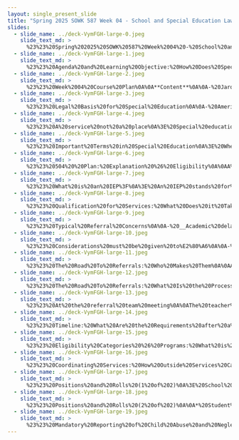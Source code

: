 ```yaml
---
layout: single_present_slide
title: "Spring 2025 SOWK 587 Week 04 - School and Special Education Laws and Policies"
slides:
  - slide_name: ../deck-VymFGH-large-0.jpeg
    slide_text_md: >
      %23%23%20Spring%202025%20SOWK%20587%20Week%2004%20-%20School%20and%20Special%20Education%20Laws%20and%20Policies%0A%0Atitle:%20Spring%202025%20SOWK%20587%20Week%2004%20-%20School%20and%20Special%20Education%20Laws%20and%20Policies%0Adate:%202025-02-12%2013:38:10%0Alocation:%20Heritage%20University%0Atags:%0A%20%20-%20Heritage%20University%0A%20%20-%20MSW%20Program%0A%20%20-%20SOWK%20587%0Apresentation_video:%20%3E%0A%20%20%5BSpring%202025%20SOWK%20587%20Week%2004%5D(%22https://heritage.hosted.panopto.com/Panopto/Pages/Embed.aspx%3Fid%3D3f11dcd8-d166-4da8-943b-b28201520749%26autoplay%3Dfalse%26offerviewer%3Dtrue%26showtitle%3Dtrue%26showbrand%3Dtrue%26captions%3Dfalse%26interactivity%3Dall%22)%0A%0Adescription:%20%3E%0A%0ASocial%20workers%20frequently%20are%20placed%20in%20settings%20serving%20students%20with%20disabilities%20and%20need%20to%20understand%20and%20interface%20with%20special%20educational%20services.%20Having%20specific%20knowledge%20regarding%20special%20education%20law,%20how%20services%20are%20provided%20to%20students,%20and%20the%20nuanced%20needs%20these%20students%20have%20is%20an%20essential%20aspect%20of%20school%20social%20work%20and%20being%20a%20professional%20transitioning%20into%20and%20partnering%20with%20schools.%20Week%20four%20is%20asynchronous%20with%20readings%20from%20the%20textbook%20and%20Washington's%20K-12%20education%20oversight%20body.%20Students%20will%20engage%20in%20forums%20and%20a%20quiz%20exploring%20special%20educational%20law.%20There%20is%20also%20a%20lecture%20video%20on%20implementing%20services%20in%20Washington%20State.%0A%0AThe%20agenda%20is%20as%20follows:%0A%0A-%20Week%20four%20course%20plan%0A-%20General%20overview%20of%20special%20education%0A-%20Referral%20process%20for%20special%20services%0A-%20Positions%20and%20rolls%0A-%20Mandated%20reporting%0A%0AThe%20learning%20objectives%20for%20this%20week%20include:%0A%0A-%20To%20gain%20knowledge%20regarding%20the%20legal%20landscape%20regarding%20disability%20services%20within%20a%20school%20setting%0A-%20To%20have%20an%20understanding%20of%20the%20obligations%20schools%20have%20to%20serve%20students%20with%20special%20needs%0A-%20To%20articulate%20ethical%20decision%20making%0A%0A%0A
  - slide_name: ../deck-VymFGH-large-1.jpeg
    slide_text_md: >
      %23%23%20Agenda%20and%20Learning%20Objective:%20How%20Does%20Special%20Education%20Services%20Work%20in%20Schools%0A%0AThe%20agenda%20is%20as%20follows:%0A%0A-%20Week%20four%20course%20plan%0A-%20General%20overview%20of%20special%20education%0A-%20Referral%20process%20for%20special%20services%0A-%20Positions%20and%20rolls%0A-%20Mandated%20reporting%0A%0AThe%20learning%20objectives%20for%20this%20week%20include:%0A%0A-%20To%20gain%20knowledge%20regarding%20the%20legal%20landscape%20regarding%20disability%20services%20within%20a%20school%20setting%0A-%20To%20have%20an%20understanding%20of%20the%20obligations%20schools%20have%20to%20serve%20students%20with%20special%20needs%0A-%20To%20articulate%20ethical%20decision%20making%0A%0A
  - slide_name: ../deck-VymFGH-large-2.jpeg
    slide_text_md: >
      %23%23%20Week%2004%20Course%20Plan%0A%0A**Content**%0A%0A-%20Jarolmen%20and%20Bautista-Thomas%20(2023)%20_Chapter%204:%20Special%20Education%20and%20School%20Social%20Work_%0A-%20Washington%20Office%20of%20Superintendent%20of%20Public%20Instruction.%20(OSPI,%202023)%20%5BNotice%20of%20Special%20Education%20Procedural%20Safeguards%20for%20Students%20and%20Their%20Families%5D(https://ospi.k12.wa.us/sites/default/files/2023-10/proceduralsafeguards.pdf)%0A-%20Watch%20my%20lecture%20Video%20Spring%202025%20SOWK%20587%20Week%2004%0A%0A**A-02%20Asynchronous%20Weekly%20Small%20Groups%20Discussion%20Forums**%0A%0A-%20**Exploring%20Due%20Process%20Hearings**%0A-%20**School%20Law%20and%20Decision%20Making**%0A-%20**Textbook%20Questions**%0A-%20**Special%20Education%20Law%20Quiz**%0A%0A
  - slide_name: ../deck-VymFGH-large-3.jpeg
    slide_text_md: >
      %23%23%20Legal%20Basis%20for%20Special%20Education%0A%0A-%20Americans%20With%20Disabilities%20Act%0A-%20Individuals%20With%20Disabilities%20Education%20Improvement%20Act%20%0A-%20Washington%20Administrative%20Code%20(Chapter%20392-172A):%20Rules%20for%20the%20Provision%20of%20Special%20Education%20to%20Special%20Education%20Students%20%0A%0A%0A
  - slide_name: ../deck-VymFGH-large-4.jpeg
    slide_text_md: >
      %23%23%20A%20service%20not%20a%20place%0A%3E%20Special%20education%20is%20a%20service,%20not%20a%20room%20in%20a%20school...%0A%0A-%20Special%20education%20is%20not%20a%20classroom,%20it%20is%20a%20__continuum__%20of%20services%0A-%20Special%20education%20is%20defined%20by%20the%20__type%20of%20instruction__%20the%20student%20gets,%20not%20where%20the%20instruction%20occurs%0A-%20Special%20education%20is%20specially%20designed%20instruction%20which%20is%20defined%20as:%0A%0A%3E%20a%20change%20in%20the%20teaching%20strategies%20and%20methods%20used%20to%20differentiate%20material%20for%20students%20(aka%20differentiated%20instruction)%0A%0A
  - slide_name: ../deck-VymFGH-large-5.jpeg
    slide_text_md: >
      %23%23%20Important%20Terms%20in%20Special%20Education%0A%3E%20When%20thinking%20about%20Special%20Education%20services,%20a%20couple%20of%20terms%20are%20essential%20to%20understand.%0A%0A-%20**Free%20and%20Appropriate%20Public%20Education%20(FAPE)**:%20A%20program%20designed%20to%20meet%20the%20student's%20individual%20needs%20at%20no%20cost%20to%20the%20family.%0A-%20**Specially%20Designed%20Instruction%20(SDI)**:%20Organized%20and%20planned%20instructional%20activities,%20which%20adapt,%20as%20appropriate,%20the%20content,%20methodology,%20or%20delivery%20of%20-%20instruction,%20to%20address%20the%20unique%20needs%20resulting%20from%20a%20student's%20disability.%0A-%20**Family%20Educational%20Rights%20and%20Privacy%20(FERPA)**:%20A%20federal%20law%20that%20protects%20the%20privacy%20of%20student%20education%20records.%20It%20grants%20students%20and%20parents%20the%20right%20to%20-%20access%20these%20records%20and%20restricts%20schools%20from%20disclosing%20personally%20identifiable%20information%20without%20consent.%0A%0A
  - slide_name: ../deck-VymFGH-large-6.jpeg
    slide_text_md: >
      %23%23%20504%20%20Plan:%20Explanation%20%26%20Eligibility%0A%0AA%20504%20plan%20is%20an%20_accommodation_%20plan%20that%20allows%20a%20student%20access%20to%20his/her%20educational%20program%20to%20the%20same%20extent%20as%20non-disabled%20peers.%0A%0ATo%20be%20eligible,%20a%20student%20must%20have%20an%20identified%20disability%20that:%0A-%20Adversely%20impacts%20educational%20progress%20%0A-%20Requires%20accommodations%20to%20mitigate%20the%20inequity%20in%20their%20to%20access%20to%20their%20educational%20program%0A%0A
  - slide_name: ../deck-VymFGH-large-7.jpeg
    slide_text_md: >
      %23%23%20What%20is%20an%20IEP%3F%0A%3E%20An%20IEP%20stands%20for%20Individualized%20Education%20Program.%20Any%20student%20who%20has%20a%20disability%20and%20qualifies%20for%20SDI%20must%20have%20one%20of%20these.%20It%20basically%20lays%20out%20what%20the%20school%20will%20do%20for%20the%20child.%20%0A%0A-%20Defines%20the%20__student's%20present%20levels__%20of%20performance%20in%20areas%20of%20eligibility%0A-%20Outlines%20__measurable%20goals%20and%20objectives__%20in%20all%20areas%20of%20eligibility%0A-%20Describes%20the%20__accommodations%20and%20modifications__%20the%20student%20requires%0A-%20Identifies%20the%20__least%20restrictive%20environment__%20(LRE),%20how%20much%20time%20the%20student%20will%20spend%20in%20special%20ed%20and%20general%20ed%20settings,%20and%20who%20is%20responsible%20for%20the%20implementation%20of%20services%20and%20tracking%20of%20progress%0A-%20Defines%20a%20__transition%20plan__%20and%20course%20of%20study%20after%20age%2016%0A%0A
  - slide_name: ../deck-VymFGH-large-8.jpeg
    slide_text_md: >
      %23%23%20Qualification%20for%20Services:%20What%20Does%20it%20Take%0A%3E%20There%20are%20a%20couple%20of%20requirements%20that%20allow%20a%20student%20to%20be%20able%20to%20qualify%20for%20services.%0A%0AA%20student%20eligible%20for%20special%20education%20must:%0A%0A-%20Have%20an%20identified%20disability%20(in%20one%20of%2014%20categories)%20that...%0A%09*%20Autism%0A%09*%20Deafblindness%0A%09*%20Deafness%0A%09*%20Developmental%20delay%0A%09*%20Emotional/behavioral%20disability%0A%09*%20Hard%20of%20hearing%0A%09*%20Intellectual%20disability%0A%09*%20Multiple%20disabilities%0A%09*%20Orthopedic%20impairment%0A%09*%20Other%20health%20impairment%0A%09*%20Specific%20learning%20disability%0A%09*%20Speech%20or%20language%20impairment%0A%09*%20Traumatic%20brain%20injury%0A%09*%20Visual%20impairment%20including%20blindness%0A-%20Adversely%20impacts%20their%20education%20progress%20and%0A-%20Requires%20specially%20designed%20instruction%20(SDI)%0A%0AA%20student%20can%20have%20a%20disability%20and%20not%20meet%20the%20other%202%20tiers,%20therefore,%20not%20be%20eligible%20for%20special%20education%20services%20under%20IDEA.%0A%0A%0A
  - slide_name: ../deck-VymFGH-large-9.jpeg
    slide_text_md: >
      %23%23%20Typical%20Referral%20Concerns%0A%0A-%20__Academic%20delays__%20of%20~2%20or%20more%20years%20despite%20average%20capabilities/cognitive%20skills%20and%20multiple%20interventions%20over%20time%0A-%20__Lack%20of%20progress__%20within%20an%20intervention%20when%20peers%20are%20making%20consistent%20progress%0A-%20__Attention%20or%20behavior__%20results%20in%20significant%20academic%20delays%20or%20lack%20of%20access%20to%20instruction%0A-%20__Social%20skill%20or%20behavior__%20delays%20result%20in%20underperformance%20or%20inability%20to%20benefit%20adequately%20from%20instruction%0A%0A%0A
  - slide_name: ../deck-VymFGH-large-10.jpeg
    slide_text_md: >
      %23%23%20Considerations%20must%20be%20given%20to%E2%80%A6%0A%0A-%20Limited%20English%20proficiency%0A-%20Lack%20of%20attendance%20over%20time/numerous%20absences%0A-%20Environmental%20issues%20(often%20associated%20with%20attendance%20or%20frequent%20school%20changes)%0A-%20Exposure%20to%20adequate%20instruction%20in%20reading%20and%20math%20%0A-%20Interventions%20provided%20prior%20to%20referral%0A%0A%0A
  - slide_name: ../deck-VymFGH-large-11.jpeg
    slide_text_md: >
      %23%23%20The%20Road%20To%20Referrals:%20Who%20Makes%20Them%0A%0AAnyone%20can%20make%20a%20referral%20for%20special%20education%20services%20if%20they%20believe%20the%20student%20would%20benefit%20from%20a%20more%20specialized%20instructional%20program%20than%20can%20be%20provided%20in%20the%20general%20education%20setting%0A%0A
  - slide_name: ../deck-VymFGH-large-12.jpeg
    slide_text_md: >
      %23%23%20The%20Road%20To%20Referrals:%20What%20Is%20the%20Process%0A%0A%3E%20Anyone%20can%20make%20a%20referral%20for%20special%20education%20services%20if%20they%20believe%20the%20student%20would%20benefit%20from%20a%20more%20specialized%20instructional%20program%20than%20can%20be%20provided%20in%20the%20general%20education%20setting%0A%0AA%20referral%20must%20be%20submitted%20in%20writing%20to%20the%20building%20or%20district%20level%20%0A%0A%3E%20Best%20person%20to%20send%20the%20referral%20to%20is%20the%20building%20administrator%20and/or%20the%20school%20psychologist%0A%0A
  - slide_name: ../deck-VymFGH-large-13.jpeg
    slide_text_md: >
      %23%23%20At%20the%20referral%20team%20meeting%0A%0AThe%20teacher%20presents%20the%20data%20they%20have%20collected%20on:%0A-%20the%20interventions%20that%20have%20been%20attempted%0A-%20how%20long%20they%20were%20attempted%20and%0A-%20results%20of%20the%20intervention.%20%20%0A%0AOther%20data%20shared%20includes:%20%0A-%20absence%20profile%0A-%20assessment%20information%20from%20student%20track%0A-%20primary%20language%0A-%20discipline%20history%20%0A-%20health%0A-%20academic%20history%0A%0A%3E%20Based%20on%20this%20information%20the%20referral%20team%20makes%20a%20determination%20as%20to%20whether%20to%20proceed%20with%20a%20special%20education%20evaluation%20or%20if%20more%20information%20is%20needed.%0A%0A
  - slide_name: ../deck-VymFGH-large-14.jpeg
    slide_text_md: >
      %23%23%20Timeline:%20What%20Are%20the%20Requirements%20after%20a%20Official%20Request%0A%0A**25%20school%20days**%20%20%0AThe%20amount%20of%20time%20the%20team%20has%20to%20meet%20to%20decide%20if%20an%20evaluation%20is%20going%20to%20occur,%20inform%20parents%20of%20the%20decision,%20and%20obtain%20consent%20to%20evaluate%0A%0A**35%20school%20days**%20%20%0AThe%20number%20of%20days%20from%20the%20data%20of%20consent%20that%20a%20team%20has%20to%20complete%20an%20evaluation%20if%20one%20is%20recommended.%20%0A%0A**30%20calendar%20days**%20%20%0AThe%20number%20of%20days%20a%20team%20has%20to%20develop%20an%20initial%20IEP%20if%20the%20student%20is%20found%20to%20be%20eligible%20for%20special%20education%20services.%0A%0A
  - slide_name: ../deck-VymFGH-large-15.jpeg
    slide_text_md: >
      %23%23%20Eligibility%20Categories%20%26%20Programs:%20What%20is%20Offered%20in%20Pasco%0A%3E%20In%20Washington%20State,%20there%20are%2014%20different%20eligibility%20categories%20that%20people%20might%20receive%20special%20services%20support%20based%20on.%0A%0A%3E%20The%20two%20that%20are%20most%20relevant%20to%20you%20are:%0A%0A*%20Health%20Impairment%0A*%20Emotional/%20Behavioral%20Disability%0A%0A%3E%20In%20the%20Pasco%20School%20District,%20there%20are%2013%20Special%20Service%20Programs...%0A%0A%3E%20These%20range%20from%20various%20supports%20from%20minutes%20in%20a%20resource%20room%20to%20a%20comprehensive%20program%20like%20the%20Bridges%20Behavioral%20Program%20that%20I%20assist%20with...%0A%0A%23%23%23%20List%20of%20Eligibility%20Categories%0A-%20Specific%20Learning%20Disability%0A-%20Health%20Impairment%0A-%20Emotional/%20Behavioral%20Disability%0A-%20Communication%20Disorder%0A-%20Intellectual%20Disability%0A-%20Autism%0A-%20Visual%20Impairment%0A-%20Hearing%20Impairment%0A-%20Deafness%0A-%20Deaf/%20Blindness%0A-%20Orthopedic%20Impairment%0A-%20Traumatic%20Brain%20Injury%0A-%20Multiple%20Disabilities%0A-%20Developmental%20Delay%20(Age%203-9)%0A%0A%23%23%23%20List%20of%20Pasco%20Programs%0A-%20B-3%20Program%0A-%20Developmental%20Pre-School%20Programs%0A-%20Resource%20Room%0A-%20Inclusion%20%0A-%20Self-Contained%20Programs%0A-%20Life%20Skills%20Programs%0A-%20Adaptive%20Life%20Skills%20Programs%0A-%20Career%20Community%20Placement%0A-%20Language%20Preschool%20Program%0A-%20Autism%20Pre-School%20Program%0A-%20Structured%20Learning%20Center%20%0A-%20Extended%20Resource%20Room%0A-%20Behavior%20Programs%20(BRIDGES)%0A%0A
  - slide_name: ../deck-VymFGH-large-16.jpeg
    slide_text_md: >
      %23%23%20Coordinating%20Services:%20How%20Outside%20Services%20Can%20Collaborate%20with%20Special%20Education%0A%3E%20Having%20a%20students%20treatment%20plan,%20their%20parental%20engagement,%20and%20school%20individualized%20educational%20plan%20working%20together%20for%20a%20student%20is%20the%20ideal%20model%20for%20working%20with%20youth.%20You%20all%20know%20this,%20its%20the%20concept%20of%20wraparound.%20There%20are%20a%20number%20of%20ways%20you%20can%20go%20about%20coordinating...%0A%0A-%20Requesting%20records%20(i.e.%20IEP,%20Psychological%20Testing...%20etc.)%0A-%20Connecting%20with%20case%20manager%20(phone,%20letter,%20email,%20school%20visit)%0A-%20Seeing%20programs%20first%20hand%20(schedule%20and%20see,%20brief%20description%20of%20Bridges%20%5Bseeing%20interventions%20being%20used,%20time%20to%20brainstorm%20with%20team...%20etc%5D)%0A-%20Participating%20in%20meetings%20(IEP%20meetings,%20Manifestation%20Determination%20Meetings,%20Conferences,%20holding%20wraparound%20meetings%20at%20school...%20etc)%0A-%20Sharing%20recommendations%20(Giving%20and%20receiving)%0A%0A
  - slide_name: ../deck-VymFGH-large-17.jpeg
    slide_text_md: >
      %23%23%20Positions%20and%20Rolls%20(1%20of%202)%0A%3E%20School%20meetings%20can%20frequently%20be%20attended%20b%20a%20lot%20of%20different%20people%20and%20parties%20with%20different%20roles%20and%20positions.%20We%20thought%20it%20might%20be%20helpful%20to%20talk%20about%20who%20each%20is%20and%20what%20their%20role%20is...%0A%0A--%3E%20Next%20Slide%0A%0A
  - slide_name: ../deck-VymFGH-large-18.jpeg
    slide_text_md: >
      %23%23%20Positions%20and%20Rolls%20(2%20of%202)%0A%0A*%20Student%0A*%20Parent%0A*%20Teachers%20(Case%20Manager,%20General%20Education%20Teacher,%20Special%20Education%20Teacher,%20Resource%20Room%20Teacher)%0A%09-%20Manage%20IEPs%20for%20special%20education%20students%0A%09-%20Work%20first%20hand%20with%20the%20students%20so%20can%20provide%20information%20about%20progress,%20etc%0A%09-%20Can%20be%20the%20contact%20for%20observing%20or%20sharing%20information%20about%20a%20student's%20program%0A%09-%20Can%20make%20recommendations%20for%20accommodations/modifications%20for%20special%20education%20students%0A*%20School%20Counselor%0A%09-%20504%20plan%20contact/%20case%20manager%0A%09-%20May%20be%20initial%20contact%20regarding%20a%20possible%20referral%20for%20special%20education%20services%0A%09-%20May%20provide%20individual%20support%20but%20capacity%20to%20do%20so%20is%20limited%0A*%20School%20Psychologist%0A%09-%20Participate%20in%20team%20decisions%20regarding%20referrals%20and%20evaluations%0A%09-%20Case%20manager%20for%20evaluations%20and%20liaison%20to%20district%20office%20and%20special%20education%20teachers%0A%09-%20Knowledgeable%20of%20referral%20and%20evaluation%20rules/regulations%0A%09-%20Can%20make%20recommendations%20for%20appropriate%20programming%20for%20students%0A%09-%20Can%20help%20with%20information%20sharing%20between%20agencies%20and%20coordinating%20observations%20or%20meetings%20regarding%20support%20for%20students%0A*%20Education%20Specialists%0A%09-%20Provide%20support%20to%20building%20special%20education%20teams%20with%20the%20implementation%20and%20development%20of%20appropriate%20programs%20to%20meet%20the%20needs%20of%20students%0A*%20Building%20Administrators%20and%20Principals%0A%09-%20Provide%20on%20site%20support%20to%20special%20education%20programs%0A%09-%20Provide%20support%20to%20families%20and%20agencies%20as%20needed%0A*%20Special%20Services%20Administrators%0A%09-%20Oversee%20special%20education%20programs%20across%20the%20district%0A%09-%20Oversee%20the%20development%20of%20appropriate%20special%20education%20programs%20to%20meet%20the%20needs%20of%20students%0A%09-%20Provide%20compliance%20and%20programming%20support%20with%20challenging%20cases%20as%20needed%0A%09-%20Contact%20when%20issues%20arise%20that%20are%20not%20being%20addressed%20at%20the%20building%20level%0A*%20Speech%20Language%20Pathologist%0A%09-%20Provides%20related%20services%0A*%20Occupational%20Therapist%0A%09-%20Provides%20related%20services%0A*%20Physical%20Therapist%0A%09-%20Provides%20related%20services%0A*%20School%20Nurse%0A%09-%20Administer%20medications%0A*%20School%20Social%20Workers%20or%20Mental%20Health%20Therapist%0A%09-%20Coordinates%20services%20with%20outside%20agencies%0A%09-%20Knowledgeable%20individual%20student%20needs%0A%0A
  - slide_name: ../deck-VymFGH-large-19.jpeg
    slide_text_md: >
      %23%23%20Mandatory%20Reporting%20of%20Child%20Abuse%20and%20Neglect%0A%3E%20Washington%20State%20requires%20that%20%0A%0AAmong%20many%20professions,%20social%20workers%20and%20school%20personnel%20are%20all%20mandated%20reporters%0A%0A-%20Social%20service%20counselors/therapists%0A-%20School%20personnel%0A%0ATalk%20about%20how%20it%20looks%20in%20school%0ABest%20practices%0A
---
```


